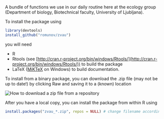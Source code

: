 A bundle of functions we use in our daily routine here at the ecology group (Department of biology, Biotechnical faculty, University of Ljubljana).

To install the package using

```r
library(devtools)
install_github("romunov/zvau")
```

you will need

* R
* Rtools (see [http://cran.r-project.org/bin/windows/Rtools/](http://cran.r-project.org/bin/windows/Rtools/)) to build the package
* LaTeX ([MiKTeX](http://miktex.org/download) on Windows) to build documentation.

To install from a binary package, you can download the .zip file (may not be up to date!) by clicking Raw and saving it to a (known) location

![How to download a zip file from a repository](./sandbox/download_raw.png)

After you have a local copy, you can install the package from within R using

```r
install.packages("zvau_*.zip", repos = NULL) # change filename according to the version
```

